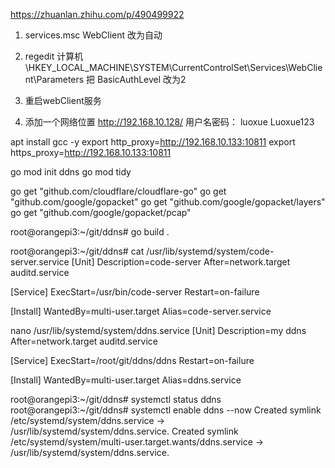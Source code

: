 https://zhuanlan.zhihu.com/p/490499922

1. services.msc
    WebClient 改为自动

2. regedit
   计算机\HKEY_LOCAL_MACHINE\SYSTEM\CurrentControlSet\Services\WebClient\Parameters
   把 BasicAuthLevel 改为2

3. 重启webClient服务

4. 添加一个网络位置
   http://192.168.10.128/ 
   用户名密码： luoxue Luoxue123


apt install gcc -y
export http_proxy=http://192.168.10.133:10811
export https_proxy=http://192.168.10.133:10811

go mod init ddns
go mod tidy

go get "github.com/cloudflare/cloudflare-go" 
go get "github.com/google/gopacket" 
go get "github.com/google/gopacket/layers" 
go get "github.com/google/gopacket/pcap"

root@orangepi3:~/git/ddns# go build .

root@orangepi3:~/git/ddns# cat /usr/lib/systemd/system/code-server.service
[Unit]
Description=code-server
After=network.target auditd.service

[Service]
ExecStart=/usr/bin/code-server
Restart=on-failure

[Install]
WantedBy=multi-user.target
Alias=code-server.service

nano  /usr/lib/systemd/system/ddns.service
[Unit]
Description=my ddns
After=network.target auditd.service

[Service]
ExecStart=/root/git/ddns/ddns
Restart=on-failure

[Install]
WantedBy=multi-user.target
Alias=ddns.service

root@orangepi3:~/git/ddns# systemctl status ddns
root@orangepi3:~/git/ddns# systemctl enable  ddns --now
Created symlink /etc/systemd/system/ddns.service → /usr/lib/systemd/system/ddns.service.
Created symlink /etc/systemd/system/multi-user.target.wants/ddns.service → /usr/lib/systemd/system/ddns.service.